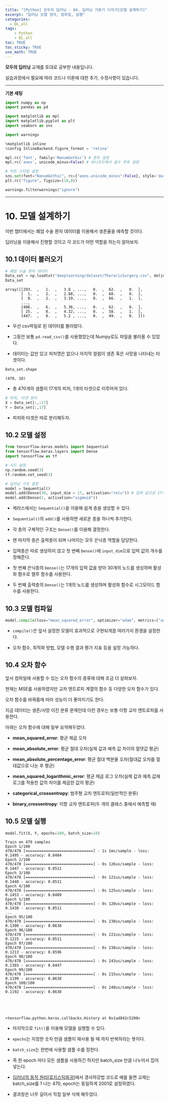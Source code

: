 ```yaml
---
title: "[Python] 모두의 딥러닝 - 04. 딥러닝 기본기 다지기[모델 설계하기]"
excerpt: "딥러닝 모델 정의, 컴파일, 실행"
categories: 
  - DL_all
tags: 
    - Python
    - DL_all
toc: TRUE
toc_sticky: TRUE
use_math: TRUE
---
```



**모두의 딥러닝** 교재를 토대로 공부한 내용입니다.

실습과정에서 필요에 따라 코드나 이론에 대한 추가, 수정사항이 있습니다.

---

**기본 세팅**


```python
import numpy as np
import pandas as pd

import matplotlib as mpl
import matplotlib.pyplot as plt
import seaborn as sns

import warnings
```


```python
%matplotlib inline
%config InlineBackend.figure_format = 'retina'

mpl.rc('font', family='NanumGothic') # 폰트 설정
mpl.rc('axes', unicode_minus=False) # 유니코드에서 음수 부호 설정

# 차트 스타일 설정
sns.set(font="NanumGothic", rc={"axes.unicode_minus":False}, style='darkgrid')
plt.rc("figure", figsize=(10,8))

warnings.filterwarnings("ignore")
```

---

# 10. 모델 설계하기

이번 챕터에서는 폐암 수술 환자 데이터를 이용해서 생존율을 예측할 것이다.

딥러닝을 이용해서 진행할 것이고 각 코드가 어떤 역할을 하는지 알아보자.

## 10.1 데이터 불러오기


```python
# 폐암 수술 환자 데이터
Data_set = np.loadtxt("deeplearning/dataset/ThoraricSurgery.csv", delimiter = ",")
Data_set
```




    array([[293.  ,   1.  ,   3.8 , ...,   0.  ,  62.  ,   0.  ],
           [  1.  ,   2.  ,   2.88, ...,   0.  ,  60.  ,   0.  ],
           [  8.  ,   2.  ,   3.19, ...,   0.  ,  66.  ,   1.  ],
           ...,
           [406.  ,   6.  ,   5.36, ...,   0.  ,  62.  ,   0.  ],
           [ 25.  ,   8.  ,   4.32, ...,   0.  ,  58.  ,   1.  ],
           [447.  ,   8.  ,   5.2 , ...,   0.  ,  49.  ,   0.  ]])



- 우선 csv파일로 된 데이터를 불러왔다.


- 그동안 보통 `pd.read_csv()`를 사용했었는데 Numpy로도 파일을 불러올 수 있었다.


- 데이터는 값만 있고 피처명은 없으나 마지막 컬럼이 생존 혹은 사망을 나타내는 타겟이다.


```python
Data_set.shape
```




    (470, 18)



- 총 470개의 샘플이 17개의 피처, 1개의 타겟으로 이루어져 있다.


```python
# 피처, 타겟 분리
X = Data_set[:,:17]
Y = Data_set[:,17]
```

- 피처와 타겟은 따로 분리해두자.

## 10.2 모델 설정


```python
from tensorflow.keras.models import Sequential
from tensorflow.keras.layers import Dense
import tensorflow as tf

# 시드 설정
np.random.seed(3)
tf.random.set_seed(3)

# 딥러닝 구조 결정
model = Sequential()
model.add(Dense(30, input_dim = 17, activation="relu")) # 입력 값으로 17개의 피처 모두 사용
model.add(Dense(1, activation="sigmoid"))
```

- 케라스에서는 `Sequential()`을 이용해 쉽게 층을 생성할 수 있다.


- `Sequential()`의 `add()`를 사용하면 새로운 층을 하나씩 추가한다.


- 각 층의 구체적인 구조는 `Dense()`를 이용해 결정한다.


- 맨 마지막 층은 출력층이 되며 나머지는 모두 은닉층 역할을 담당한다.


- 입력층은 따로 생성하지 않고 첫 번째 `Dense()`에 `input_dim`으로 입력 값의 개수를 정해준다.


- 첫 번째 은닉층의 `Dense()`는 17개의 입력 값을 받아 30개의 노드를 생성하며 활성화 함수로 렐루 함수를 사용한다.


- 두 번째 출력층의 `Dense()`는 1개의 노드를 생성하며 활성화 함수로 시그모이드 함수를 사용한다.

## 10.3 모델 컴파일


```python
model.compile(loss="mean_squared_error", optimizer="adam", metrics=["accuracy"])
```

- `compile()`은 앞서 설정한 모델이 효과적으로 구현되게끔 여러가지 환경을 설정한다.


- 오차 함수, 최적화 방법, 모델 수행 결과 평가 지표 등을 설정 가능하다.

## 10.4 오차 함수

앞서 컴파일에 사용할 수 있는 오차 함수의 종류에 대해 조금 더 살펴보자.

현재는 MSE를 사용하였지만 교차 엔트로피 계열의 함수 등 다양한 오차 함수가 있다.

오차 함수를 바꿔줌에 따라 성능이 더 좋아지기도 한다.

지금 데이터는 생존/사망 이진 분류 문제인데 이런 경우는 보통 이항 교차 엔트로피를 사용한다.

아래는 오차 함수에 대해 일부 요약해두었다.

- **mean_squared_error**: 평균 제곱 오차


- **mean_absolute_error**: 평균 절대 오차(실제 값과 예측 값 차이의 절댓값 평균)


- **mean_absolute_percentage_error**: 평균 절대 백분율 오차(절대값 오차를 절대값으로 나눈 후 평균)


- **mean_squared_logarithmic_error**: 평균 제곱 로그 오차(실제 값과 예측 값에 로그를 적용한 값의 차이를 제곱한 값의 평균)


- **categorical_crossentropy**: 범주형 교차 엔트로피(일반적인 분류)


- **binary_crossentropy**: 이항 교차 엔트로피(두 개의 클래스 중에서 예측할 때)

## 10.5 모델 실행


```python
model.fit(X, Y, epochs=100, batch_size=10)
```

    Train on 470 samples
    Epoch 1/100
    470/470 [==============================] - 1s 1ms/sample - loss: 0.1495 - accuracy: 0.8404
    Epoch 2/100
    470/470 [==============================] - 0s 126us/sample - loss: 0.1447 - accuracy: 0.8511
    Epoch 3/100
    470/470 [==============================] - 0s 121us/sample - loss: 0.1448 - accuracy: 0.8511
    Epoch 4/100
    470/470 [==============================] - 0s 125us/sample - loss: 0.1453 - accuracy: 0.8489
    Epoch 5/100
    470/470 [==============================] - 0s 120us/sample - loss: 0.1438 - accuracy: 0.8511
    ...
    Epoch 95/100
    470/470 [==============================] - 0s 238us/sample - loss: 0.1300 - accuracy: 0.8638
    Epoch 96/100
    470/470 [==============================] - 0s 221us/sample - loss: 0.1215 - accuracy: 0.8511
    Epoch 97/100
    470/470 [==============================] - 0s 238us/sample - loss: 0.1213 - accuracy: 0.8596
    Epoch 98/100
    470/470 [==============================] - 0s 243us/sample - loss: 0.1303 - accuracy: 0.8447
    Epoch 99/100
    470/470 [==============================] - 0s 215us/sample - loss: 0.1199 - accuracy: 0.8638
    Epoch 100/100
    470/470 [==============================] - 0s 240us/sample - loss: 0.1192 - accuracy: 0.8638
    




    <tensorflow.python.keras.callbacks.History at 0x1ad842c5208>



- 마지막으로 `fit()`을 이용해 모델을 실행할 수 있다.


- `epochs`는 지정한 숫자 만큼 샘플이 재사용 될 때 까지 반복하라는 뜻이다.


- `batch_size`는 한번에 사용할 샘플 수를 정한다.


- 즉 한 epoch 마다 모든 샘플을 사용하긴 하지만 batch_size 만큼 나누어서 집어 넣는다.


- [딥러닝의 동작 원리[로지스틱회귀]](https://romg2.github.io/dl_all/02-%EB%AA%A8%EB%91%90%EC%9D%98-%EB%94%A5%EB%9F%AC%EB%8B%9D-02.-%EB%94%A5%EB%9F%AC%EB%8B%9D%EC%9D%98-%EB%8F%99%EC%9E%91-%EC%9B%90%EB%A6%AC-(2)/)에서 경사하강법 코드로 예를 들면 교재는 batch_size를 1 나는 470, epoch는 동일하게 2001로 설정하였다.



- 결과창은 너무 길어서 직접 일부 삭제 해두었다.